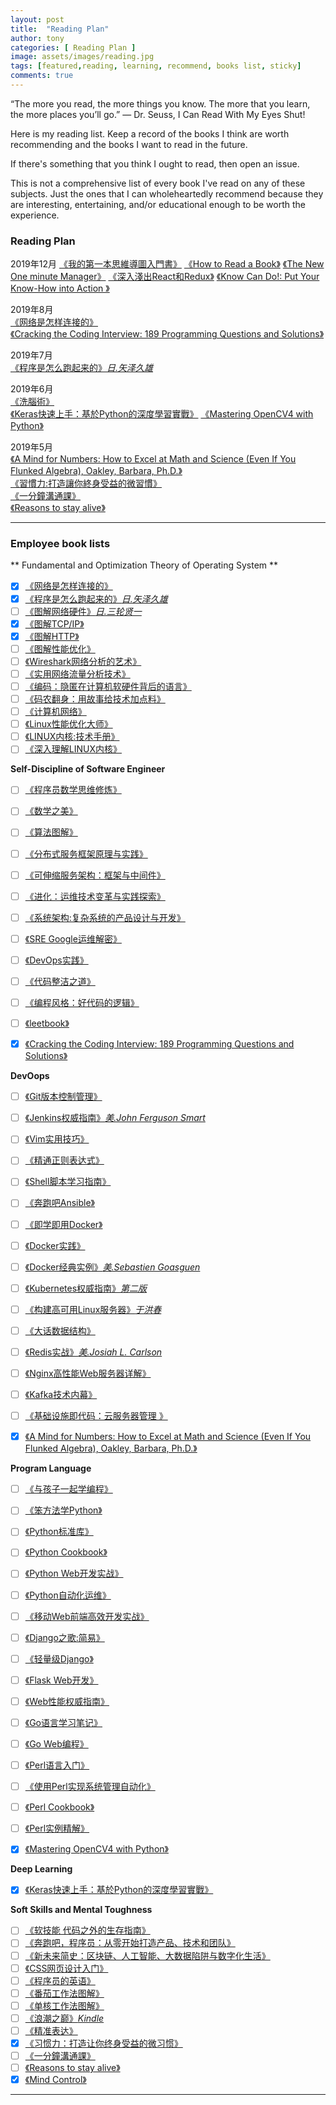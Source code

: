 ```yaml
---
layout: post
title:  "Reading Plan"
author: tony
categories: [ Reading Plan ]
image: assets/images/reading.jpg
tags: [featured,reading, learning, recommend, books list, sticky]
comments: true
---
```

“The more you read, the more things you know. The more that you learn, the more places you’ll go.” ― Dr. Seuss, I Can Read With My Eyes Shut!  

Here is my reading list. Keep a record of the books I think are worth recommending and the books I want to read in the future.

If there's something that you think I ought to read, then open an issue.

This is not a comprehensive list of every book I've read on any of these subjects. Just the ones that I can wholeheartedly recommend because they are interesting, entertaining, and/or educational enough to be worth the experience.

### Reading Plan
2019年12月
[《我的第一本思維導圖入門書》](https://www.books.com.tw/products/CN11180389)
[《How to Read a Book》](https://www.amazon.com/Revised-Updated-Mortimer-Aug-15-1972-Paperback/dp/B005O89RBQ)
[《The New One minute Manager》](https://www.amazon.com/New-One-Minute-Manager-ebook/dp/B00MMG19OG)
[《深入淺出React和Redux》](https://www.tenlong.com.tw/products/9787111565635)
[《Know Can Do!: Put Your Know-How into Action 》](https://www.amazon.com/Know-Can-Do-Know-How-Action/dp/1576754685)

2019年8月  
[《网络是怎样连接的》](http://product.dangdang.com/24174119.html)  
[《Cracking the Coding Interview: 189 Programming Questions and Solutions》](https://www.amazon.com/Cracking-Coding-Interview-Programming-Questions/dp/0984782850)

2019年7月  
[《程序是怎么跑起来的》*日.矢泽久雄*](https://item.jd.com/11676683.html)  

2019年6月  
[《洗腦術》]()  
[《Keras快速上手：基於Python的深度學習實戰》]() 
[《Mastering OpenCV4 with Python》](https://www.amazon.com/Mastering-OpenCV-Python-practical-processing/dp/1789344913)   

2019年5月  
[《A Mind for Numbers: How to Excel at Math and Science (Even If You Flunked Algebra), Oakley, Barbara, Ph.D.》](../_drafts/2019-05-06-a-mind-from-number.md)  
[《習慣力:打造讓你終身受益的微習慣》](https://www.amazon.cn/dp/B07FQCMXY6)    
[《一分鐘溝通課》](https://www.amazon.cn/dp/B07KZGKX7J)    
[《Reasons to stay alive》](https://www.goodreads.com/book/show/25733573-reasons-to-stay-alive)


---

### Employee book lists
** Fundamental and Optimization Theory of Operating System **
- [x] [《网络是怎样连接的》](http://product.dangdang.com/24174119.html)
- [x] [《程序是怎么跑起来的》*日.矢泽久雄*](https://item.jd.com/11676683.html)
- [ ] [《图解网络硬件》*日.三轮贤一*](https://item.jd.com/11506709.html#crumb-wrap)
- [x] [《图解TCP/IP》]()
- [x] [《图解HTTP》]()
- [ ] [《图解性能优化》](http://product.dangdang.com/24185678.html)
- [ ] [《Wireshark网络分析的艺术》](https://www.amazon.cn/gp/product/B01AS1OS8A/ref=oh_aui_detailpage_o04_s00?ie=UTF8&psc=1)
- [ ] [《实用网络流量分析技术》](https://item.jd.com/13788381692.html)
- [ ] [《编码：隐匿在计算机软硬件背后的语言》]()
- [ ] [《码农翻身：用故事给技术加点料》]()
- [ ] [《计算机网络》]()
- [ ] [《Linux性能优化大师》]()
- [ ] [《LINUX内核:技术手册》]()
- [ ] [《深入理解LINUX内核》]()

**Self-Discipline of Software Engineer**
- [ ] [《程序员数学思维修炼》](http://product.dangdang.com/23447083.html)
- [ ] [《数学之美》]()
- [ ] [《算法图解》](https://item.jd.com/12148832.html)
- [ ] [《分布式服务框架原理与实践》](http://product.dangdang.com/23851271.html)
- [ ] [《可伸缩服务架构：框架与中间件》](https://item.jd.com/12308233.html)
- [ ] [《进化：运维技术变革与实践探索》]()
- [ ] [《系统架构:复杂系统的产品设计与开发》](http://product.dangdang.com/24166002.html)
- [ ] [《SRE Google运维解密》](https://item.jd.com/11973579.html)
- [ ] [《DevOps实践》]()
- [ ] [《代码整洁之道》]()
- [ ] [《编程风格：好代码的逻辑》](https://item.jd.com/12153873.html)
- [ ] [《leetbook》]()
- [x] [《Cracking the Coding Interview: 189 Programming Questions and Solutions》](https://www.amazon.com/Cracking-Coding-Interview-Programming-Questions/dp/0984782850)


**DevOops**
- [ ] [《Git版本控制管理》](https://www.amazon.cn/gp/product/B00U42VM7Y/ref=oh_aui_detailpage_o04_s00?ie=UTF8&psc=1)
- [ ] [《Jenkins权威指南》*美.John Ferguson Smart*](https://item.jd.com/12052762.html)
- [ ] [《Vim实用技巧》]()
- [ ] [《精通正则表达式》](http://product.dangdang.com/22851836.html)
- [ ] [《Shell脚本学习指南》]()
- [ ] [《奔跑吧Ansible》]()
- [ ] [《即学即用Docker》]()
- [ ] [《Docker实践》](http://product.dangdang.com/25218250.html)
- [ ] [《Docker经典实例》*美.Sebastien Goasguen*](https://item.jd.com/12126210.html)
- [ ] [《Kubernetes权威指南》*第二版*](https://item.jd.com/11980349.html)
- [ ] [《构建高可用Linux服务器》*于洪春*](https://item.jd.com/12267548.html)
- [ ] [《大话数据结构》](https://item.jd.com/10663703.html)
- [ ] [《Redis实战》*美.Josiah L. Carlson*](https://item.jd.com/11791607.html)
- [ ] [《Nginx高性能Web服务器详解》](https://item.jd.com/11344355.html)
- [ ] [《Kafka技术内幕》](https://item.jd.com/12234113.html)
- [ ] [《基础设施即代码：云服务器管理 》](https://item.jd.com/31219349856.html)
- [x] [《A Mind for Numbers: How to Excel at Math and Science (Even If You Flunked Algebra), Oakley, Barbara, Ph.D.》]()


**Program Language**
- [ ] [《与孩子一起学编程》]()
- [ ] [《笨方法学Python》]()
- [ ] [《Python标准库》](https://item.jd.com/11020898.html)
- [ ] [《Python Cookbook》]()
- [ ] [《Python Web开发实战》](http://product.dangdang.com/24029839.html)
- [ ] [《Python自动化运维》]()
- [ ] [《移动Web前端高效开发实战》](https://item.jd.com/12170351.html)
- [ ] [《Django之歌:简易》]()
- [ ] [《轻量级Django》](http://product.dangdang.com/24101643.html)
- [ ] [《Flask Web开发》](https://item.jd.com/11594082.html)
- [ ] [《Web性能权威指南》](https://item.jd.com/11444582.html)
- [ ] [《Go语言学习笔记》](https://item.jd.com/11944267.html)
- [ ] [《Go Web编程》](https://item.jd.com/12252845.html)
- [ ] [《Perl语言入门》]()
- [ ] [《使用Perl实现系统管理自动化》]()
- [ ] [《Perl Cookbook》]()
- [ ] [《Perl实例精解》]()
- [x] [《Mastering OpenCV4 with Python》](https://www.amazon.com/Mastering-OpenCV-Python-practical-processing/dp/1789344913) 


**Deep Learning**
- [x] [《Keras快速上手：基於Python的深度學習實戰》]()

**Soft Skills and Mental Toughness**
- [ ] [《软技能 代码之外的生存指南》]()
- [ ] [《奔跑吧，程序员：从零开始打造产品、技术和团队》]()
- [ ] [《新未来简史：区块链、人工智能、大数据陷阱与数字化生活》]()
- [ ] [《CSS网页设计入门》]()
- [ ] [《程序员的英语》]()
- [ ] [《番茄工作法图解》](http://product.dangdang.com/21021603.html)
- [ ] [《单核工作法图解》](https://item.jd.com/12247896.html)
- [ ] [《浪潮之巅》*Kindle*]()
- [ ] [《精准表达》](https://book.douban.com/subject/30256364/?icn=index-latestbook-subject)
- [x] [《习惯力：打造让你终身受益的微习惯》](https://www.amazon.cn/dp/B07FQCMXY6)
- [ ] [《一分鐘溝通課》](https://www.amazon.cn/dp/B07KZGKX7J)    
- [ ] [《Reasons to stay alive》](https://www.goodreads.com/book/show/25733573-reasons-to-stay-alive)
- [x] [《Mind Control》]()
---